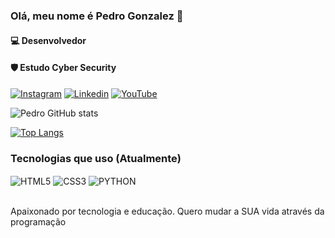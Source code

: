 <!-- Sites para configurar:
https://dev.to/envoy_/150-badges-for-github-pnk#skills
https://emojipedia.org/waving-hand
https://github.com/anuraghazra/github-readme-stats
 -->


### Olá, meu nome é Pedro Gonzalez 👋
#### 💻 Desenvolvedor 
#### 🛡️ Estudo Cyber Security

[![Instagram](https://img.shields.io/badge/Instagram-E4405F?style=for-the-badge&logo=instagram&logoColor=white
)](https://www.instagram.com/pedrokrt/)
[![Linkedin](https://img.shields.io/badge/LinkedIn-0077B5?style=for-the-badge&logo=linkedin&logoColor=white
)](https://www.linkedin.com/in/pedro-gonzalez-064730234/)
[![YouTube](https://img.shields.io/badge/YouTube-FF0000?style=for-the-badge&logo=youtube&logoColor=white
)](https://www.youtube.com/@ped.gzx_)

![Pedro GitHub stats](https://github-readme-stats.vercel.app/api?username=Zellaz1&show_icons=true&theme=dracula)

[![Top Langs](https://github-readme-stats.vercel.app/api/top-langs/?username=Zellaz1&show_icons=true&theme=dracula)](https://github.com/anuraghazra/github-readme-stats)

### Tecnologias que uso (Atualmente)

<div style="display: inline_block">
    <img 
    align="center" 
    alt="HTML5" 
    src="https://img.shields.io/badge/HTML5-E34F26?style=for-the-badge&logo=html5&logoColor=white" />
    <img
    align="center"
    alt="CSS3"
    src="https://img.shields.io/badge/CSS3-1572B6?style=for-the-badge&logo=css3&logoColor=white" />
    <!-- <img 
    align="center"
    alt="JS"
    src="https://img.shields.io/badge/JavaScript-F7DF1E?style=for-the-badge&logo=javascript&logoColor=black" /> -->
    <img
    align="center"
    alt="PYTHON"
    src="https://img.shields.io/badge/Python-14354C?style=for-the-badge&logo=python&logoColor=white" />
</div> <br />

Apaixonado por tecnologia e educação. Quero mudar a SUA vida através da programação
